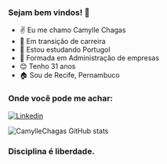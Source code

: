 ### Sejam bem vindos! 👋

- ✌️ Eu me chamo Camylle Chagas
- 🌱 Em transição de carreira
- 📖 Estou estudando Portugol
- 👯 Formada em Administração  de empresas
- 😊 Tenho 31 anos
- 🏠 Sou de Recife, Pernambuco 



### Onde você pode me achar:

[![Linkedin](https://img.shields.io/badge/LinkedIn-0077B5?style=for-the-badge&logo=linkedin&logoColor=white)](https://www.linkedin.com/in/camylle-chagas/)




![CamylleChagas GitHub stats](https://github-readme-stats.vercel.app/api?username=CamylleChagas&show_icons=true&theme=radical)


### Disciplina é liberdade.
